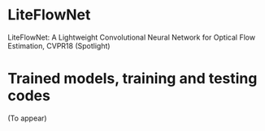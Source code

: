 # LiteFlowNet
LiteFlowNet: A Lightweight Convolutional Neural Network for Optical Flow Estimation, CVPR18 (Spotlight)

# Trained models, training and testing codes
(To appear)
